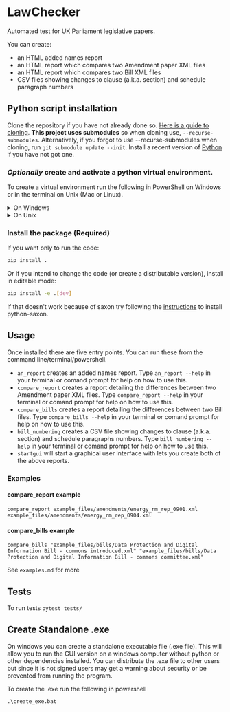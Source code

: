 # LawChecker

Automated test for UK Parliament legislative papers.

You can create:
- an HTML added names report
- an HTML report which compares two Amendment paper XML files
- an HTML report which compares two Bill XML files
- CSV files showing changes to clause (a.k.a. section) and schedule paragraph
numbers

## Python script installation
Clone the repository if you have not already done so. [Here is a guide to cloning](https://www.youtube.com/watch?v=CKcqniGu3tA).
**This project uses submodules** so when cloning use, `--recurse-submodules`. Alternatively, if you forgot to use --recurse-submodules when cloning, run `git submodule update --init`. Install a recent version of [Python](https://www.python.org/downloads/) if you have not got one.

### *Optionally* create and activate a python virtual environment.
To create a virtual environment run the following in PowerShell on Windows or in the terminal on Unix (Mac or Linux).

<details>
<summary>On Windows</summary>

Create:
```bash
python -m venv venv
```

To activate on Windows, run:
```powershell
venv\Scripts\Activate.ps1
```

If you run into permission trouble, [this article](https://dev.to/aka_anoop/enabling-virtualenv-in-windows-powershell-ka3) may help.
</details>

<details>
<summary>On Unix</summary>

Create:
```bash
python3 -m venv venv
```

To activate on Unix, run:
```bash
source venv/bin/activate
```
</details>

### Install the package (Required)

If you want only to run the code:
```bash
pip install .
```

Or if you intend to change the code (or create a distributable version), install in editable mode:
```bash
pip install -e .[dev]
```

If that doesn't work because of saxon try following the [instructions](https://www.saxonica.com/saxon-c/documentation12/index.html#!starting/installingpython) to install python-saxon.

## Usage
Once installed there are five entry points. You can run these from the command line/terminal/powershell.
 - `an_report` creates an added names report. Type `an_report --help` in your terminal or comand prompt for help on how to use this.
 - `compare_report` creates a report detailing the differences between two Amendment paper XML files. Type `compare_report --help` in your terminal or comand prompt for help on how to use this.
 - `compare_bills` creates a report detailing the differences between two Bill files. Type `compare_bills --help` in your terminal or comand prompt for help on how to use this.
 - `bill_numbering` creates a CSV file showing changes to clause (a.k.a. section) and schedule paragraphs numbers. Type `bill_numbering --help` in your terminal or comand prompt for help on how to use this.
 - `startgui` will start a graphical user interface with lets you create both of the above reports.

### Examples

#### compare_report example
```shell
compare_report example_files/amendments/energy_rm_rep_0901.xml example_files/amendments/energy_rm_rep_0904.xml
```

#### compare_bills example
```shell
compare_bills "example_files/bills/Data Protection and Digital Information Bill - commons introduced.xml" "example_files/bills/Data Protection and Digital Information Bill - commons committee.xml"
```

See `examples.md` for more

## Tests
To run tests `pytest tests/`

## Create Standalone .exe

On windows you can create a standalone executable file (.exe file). This will allow you to run the GUI version on a windows computer without python or other dependencies installed. You can distribute the .exe file to other users but since it is not signed users may get a warning about security or be prevented from running the program.

To create the .exe run the following in powershell
```shell
.\create_exe.bat
```
